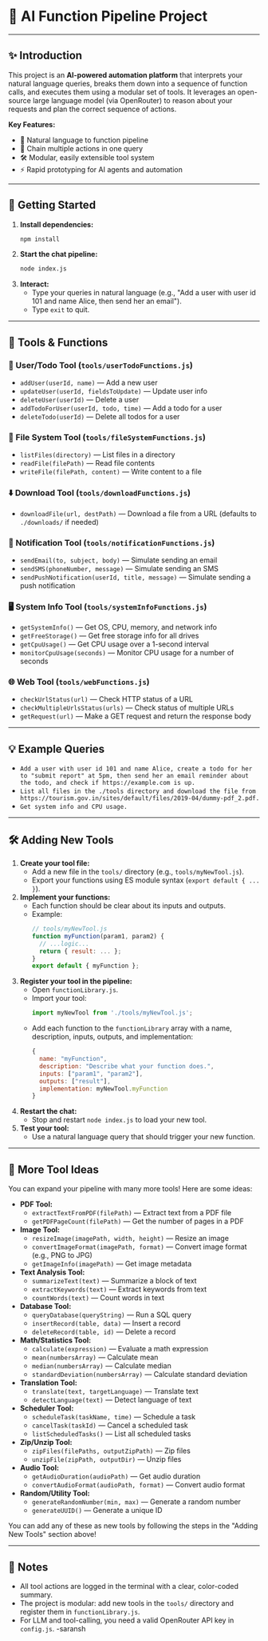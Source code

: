# 🚀 AI Function Pipeline Project

---

## ✨ Introduction

This project is an **AI-powered automation platform** that interprets your natural language queries, breaks them down into a sequence of function calls, and executes them using a modular set of tools. It leverages an open-source large language model (via OpenRouter) to reason about your requests and plan the correct sequence of actions.

**Key Features:**
- 🧠 Natural language to function pipeline
- 🔗 Chain multiple actions in one query
- 🛠️ Modular, easily extensible tool system
- ⚡ Rapid prototyping for AI agents and automation

---

## 🏁 Getting Started

1. **Install dependencies:**
   ```sh
   npm install
   ```
2. **Start the chat pipeline:**
   ```sh
   node index.js
   ```
3. **Interact:**
   - Type your queries in natural language (e.g., "Add a user with user id 101 and name Alice, then send her an email").
   - Type `exit` to quit.

---

## 🧩 Tools & Functions

### 👤 User/Todo Tool (`tools/userTodoFunctions.js`)
- `addUser(userId, name)` — Add a new user
- `updateUser(userId, fieldsToUpdate)` — Update user info
- `deleteUser(userId)` — Delete a user
- `addTodoForUser(userId, todo, time)` — Add a todo for a user
- `deleteTodo(userId)` — Delete all todos for a user

### 📁 File System Tool (`tools/fileSystemFunctions.js`)
- `listFiles(directory)` — List files in a directory
- `readFile(filePath)` — Read file contents
- `writeFile(filePath, content)` — Write content to a file

### ⬇️ Download Tool (`tools/downloadFunctions.js`)
- `downloadFile(url, destPath)` — Download a file from a URL (defaults to `./downloads/` if needed)

### 🔔 Notification Tool (`tools/notificationFunctions.js`)
- `sendEmail(to, subject, body)` — Simulate sending an email
- `sendSMS(phoneNumber, message)` — Simulate sending an SMS
- `sendPushNotification(userId, title, message)` — Simulate sending a push notification

### 🖥️ System Info Tool (`tools/systemInfoFunctions.js`)
- `getSystemInfo()` — Get OS, CPU, memory, and network info
- `getFreeStorage()` — Get free storage info for all drives
- `getCpuUsage()` — Get CPU usage over a 1-second interval
- `monitorCpuUsage(seconds)` — Monitor CPU usage for a number of seconds

### 🌐 Web Tool (`tools/webFunctions.js`)
- `checkUrlStatus(url)` — Check HTTP status of a URL
- `checkMultipleUrlsStatus(urls)` — Check status of multiple URLs
- `getRequest(url)` — Make a GET request and return the response body

---

## 💡 Example Queries
- `Add a user with user id 101 and name Alice, create a todo for her to "submit report" at 5pm, then send her an email reminder about the todo, and check if https://example.com is up.`
- `List all files in the ./tools directory and download the file from https://tourism.gov.in/sites/default/files/2019-04/dummy-pdf_2.pdf.`
- `Get system info and CPU usage.`

---

## 🛠️ Adding New Tools

1. **Create your tool file:**
   - Add a new file in the `tools/` directory (e.g., `tools/myNewTool.js`).
   - Export your functions using ES module syntax (`export default { ... }`).
2. **Implement your functions:**
   - Each function should be clear about its inputs and outputs.
   - Example:
     ```js
     // tools/myNewTool.js
     function myFunction(param1, param2) {
       // ...logic...
       return { result: ... };
     }
     export default { myFunction };
     ```
3. **Register your tool in the pipeline:**
   - Open `functionLibrary.js`.
   - Import your tool:
     ```js
     import myNewTool from './tools/myNewTool.js';
     ```
   - Add each function to the `functionLibrary` array with a name, description, inputs, outputs, and implementation:
     ```js
     {
       name: "myFunction",
       description: "Describe what your function does.",
       inputs: ["param1", "param2"],
       outputs: ["result"],
       implementation: myNewTool.myFunction
     }
     ```
4. **Restart the chat:**
   - Stop and restart `node index.js` to load your new tool.
5. **Test your tool:**
   - Use a natural language query that should trigger your new function.

---

## 🧠 More Tool Ideas

You can expand your pipeline with many more tools! Here are some ideas:

- **PDF Tool:**
  - `extractTextFromPDF(filePath)` — Extract text from a PDF file
  - `getPDFPageCount(filePath)` — Get the number of pages in a PDF
- **Image Tool:**
  - `resizeImage(imagePath, width, height)` — Resize an image
  - `convertImageFormat(imagePath, format)` — Convert image format (e.g., PNG to JPG)
  - `getImageInfo(imagePath)` — Get image metadata
- **Text Analysis Tool:**
  - `summarizeText(text)` — Summarize a block of text
  - `extractKeywords(text)` — Extract keywords from text
  - `countWords(text)` — Count words in text
- **Database Tool:**
  - `queryDatabase(queryString)` — Run a SQL query
  - `insertRecord(table, data)` — Insert a record
  - `deleteRecord(table, id)` — Delete a record
- **Math/Statistics Tool:**
  - `calculate(expression)` — Evaluate a math expression
  - `mean(numbersArray)` — Calculate mean
  - `median(numbersArray)` — Calculate median
  - `standardDeviation(numbersArray)` — Calculate standard deviation
- **Translation Tool:**
  - `translate(text, targetLanguage)` — Translate text
  - `detectLanguage(text)` — Detect language of text
- **Scheduler Tool:**
  - `scheduleTask(taskName, time)` — Schedule a task
  - `cancelTask(taskId)` — Cancel a scheduled task
  - `listScheduledTasks()` — List all scheduled tasks
- **Zip/Unzip Tool:**
  - `zipFiles(filePaths, outputZipPath)` — Zip files
  - `unzipFile(zipPath, outputDir)` — Unzip files
- **Audio Tool:**
  - `getAudioDuration(audioPath)` — Get audio duration
  - `convertAudioFormat(audioPath, format)` — Convert audio format
- **Random/Utility Tool:**
  - `generateRandomNumber(min, max)` — Generate a random number
  - `generateUUID()` — Generate a unique ID

You can add any of these as new tools by following the steps in the "Adding New Tools" section above!

---

## 📝 Notes
- All tool actions are logged in the terminal with a clear, color-coded summary.
- The project is modular: add new tools in the `tools/` directory and register them in `functionLibrary.js`.
- For LLM and tool-calling, you need a valid OpenRouter API key in `config.js`.
-saransh


